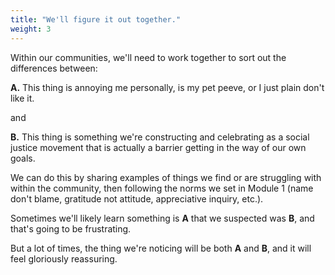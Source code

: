 ```yaml
---
title: "We'll figure it out together."
weight: 3
---
```


Within our communities, we'll need to work together to sort out the differences between:

**A.** This thing is annoying me personally, is my pet peeve, or I just plain don't like it.

and

**B.** This thing is something we're constructing and celebrating as a social justice movement that is actually a barrier getting in the way of our own goals.

We can do this by sharing examples of things we find or are struggling with within the community, then following the norms we set in Module 1 (name don't blame, gratitude not attitude, appreciative inquiry, etc.).

Sometimes we'll likely learn something is **A** that we suspected was **B**, and that's going to be frustrating.

But a lot of times, the thing we're noticing will be both **A** and **B**, and it will feel gloriously reassuring.
